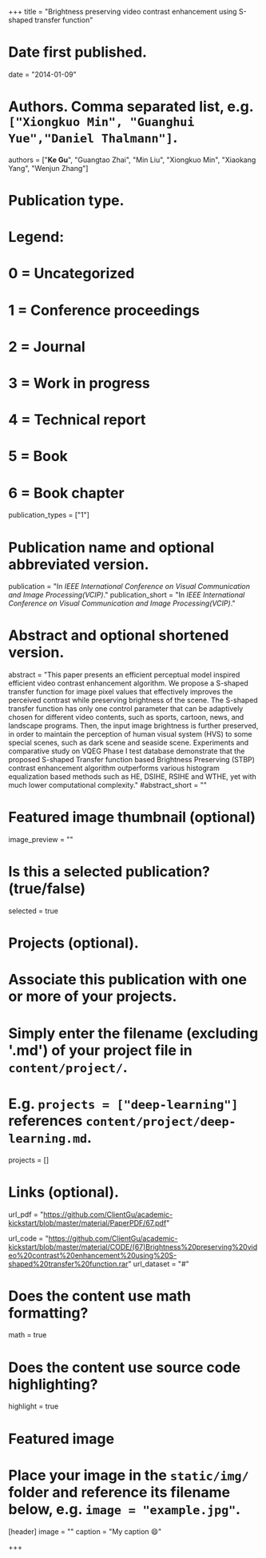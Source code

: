 +++
title = "Brightness preserving video contrast enhancement using S-shaped transfer function"

# Date first published.
date = "2014-01-09"

# Authors. Comma separated list, e.g. `["Xiongkuo Min", "Guanghui Yue","Daniel Thalmann"]`.
authors = ["**Ke Gu**", "Guangtao Zhai", "Min Liu", "Xiongkuo Min", "Xiaokang Yang", "Wenjun Zhang"]
# Publication type.
# Legend:
# 0 = Uncategorized
# 1 = Conference proceedings
# 2 = Journal
# 3 = Work in progress
# 4 = Technical report
# 5 = Book
# 6 = Book chapter
publication_types = ["1"]

# Publication name and optional abbreviated version.
publication = "In *IEEE International Conference on Visual Communication and Image Processing(VCIP)*."
publication_short = "In *IEEE International Conference on Visual Communication and Image Processing(VCIP)*."

# Abstract and optional shortened version.
abstract = "This paper presents an efficient perceptual model inspired efficient video contrast enhancement algorithm. We propose a S-shaped transfer function for image pixel values that effectively improves the perceived contrast while preserving brightness of the scene. The S-shaped transfer function has only one control parameter that can be adaptively chosen for different video contents, such as sports, cartoon, news, and landscape programs. Then, the input image brightness is further preserved, in order to maintain the perception of human visual system (HVS) to some special scenes, such as dark scene and seaside scene. Experiments and comparative study on VQEG Phase I test database demonstrate that the proposed S-shaped Transfer function based Brightness Preserving (STBP) contrast enhancement algorithm outperforms various histogram equalization based methods such as HE, DSIHE, RSIHE and WTHE, yet with much lower computational complexity."
#abstract_short = ""

# Featured image thumbnail (optional)
image_preview = ""

# Is this a selected publication? (true/false)
selected = true

# Projects (optional).
#   Associate this publication with one or more of your projects.
#   Simply enter the filename (excluding '.md') of your project file in `content/project/`.
#   E.g. `projects = ["deep-learning"]` references `content/project/deep-learning.md`.
projects = []

# Links (optional).
url_pdf = "https://github.com/ClientGu/academic-kickstart/blob/master/material/PaperPDF/67.pdf"

url_code = "https://github.com/ClientGu/academic-kickstart/blob/master/material/CODE/(67)Brightness%20preserving%20video%20contrast%20enhancement%20using%20S-shaped%20transfer%20function.rar"
url_dataset = "#"

# Does the content use math formatting?
math = true

# Does the content use source code highlighting?
highlight = true

# Featured image
# Place your image in the `static/img/` folder and reference its filename below, e.g. `image = "example.jpg"`.
[header]
image = ""
caption = "My caption 😄"

+++
